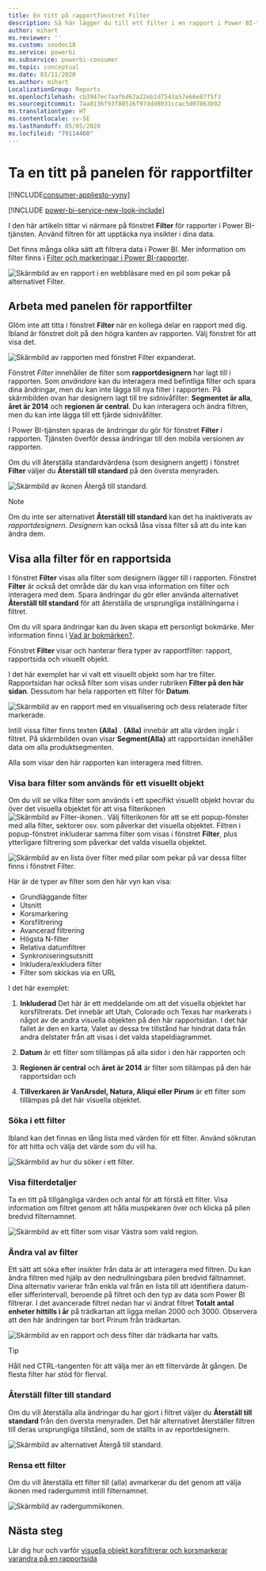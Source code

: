 ```yaml
---
title: En titt på rapportfönstret Filter
description: Så här lägger du till ett filter i en rapport i Power BI-tjänsten för användare
author: mihart
ms.reviewer: ''
ms.custom: seodec18
ms.service: powerbi
ms.subservice: powerbi-consumer
ms.topic: conceptual
ms.date: 03/11/2020
ms.author: mihart
LocalizationGroup: Reports
ms.openlocfilehash: cb3947ec7aaf6d67a22eb1d7543a57e66e87f5f3
ms.sourcegitcommit: 7aa0136f93f88516f97ddd8031ccac5d07863b92
ms.translationtype: HT
ms.contentlocale: sv-SE
ms.lasthandoff: 05/05/2020
ms.locfileid: "79114460"
---
```

# <a name="take-a-tour-of-the-report-filters-pane"></a>Ta en titt på panelen för rapportfilter

[!INCLUDE[consumer-appliesto-yyny](../includes/consumer-appliesto-yyny.md)]

[!INCLUDE [power-bi-service-new-look-include](../includes/power-bi-service-new-look-include.md)]

I den här artikeln tittar vi närmare på fönstret **Filter** för rapporter i Power BI-tjänsten. Använd filtren för att upptäcka nya insikter i dina data.

Det finns många olika sätt att filtrera data i Power BI. Mer information om filter finns i [Filter och markeringar i Power BI-rapporter](../power-bi-reports-filters-and-highlighting.md).

![Skärmbild av en rapport i en webbläsare med en pil som pekar på alternativet Filter.](media/end-user-report-filter/power-bi-report.png)

## <a name="working-with-the-report-filters-pane"></a>Arbeta med panelen för rapportfilter

Glöm inte att titta i fönstret **Filter** när en kollega delar en rapport med dig. Ibland är fönstret dolt på den högra kanten av rapporten. Välj fönstret för att visa det.

![Skärmbild av rapporten med fönstret Filter expanderat.](media/end-user-report-filter/power-bi-expand-filter-pane.png)

Fönstret *Filter* innehåller de filter som **rapportdesignern** har lagt till i rapporten. Som *användare* kan du interagera med befintliga filter och spara dina ändringar, men du kan inte lägga till nya filter i rapporten. På skärmbilden ovan har designern lagt till tre sidnivåfilter: **Segmentet är alla**, **året är 2014** och **regionen är central**. Du kan interagera och ändra filtren, men du kan inte lägga till ett fjärde sidnivåfilter.

I Power BI-tjänsten sparas de ändringar du gör för fönstret **Filter** i rapporten. Tjänsten överför dessa ändringar till den mobila versionen av rapporten. 

Om du vill återställa standardvärdena (som designern angett) i fönstret **Filter** väljer du **Återställ till standard** på den översta menyraden.

![Skärmbild av ikonen Återgå till standard.](media/end-user-report-filter/power-bi-reset-icon.png) 

> [!NOTE]
> Om du inte ser alternativet **Återställ till standard** kan det ha inaktiverats av *rapportdesignern*. *Designern* kan också låsa vissa filter så att du inte kan ändra dem.

## <a name="view-all-the-filters-for-a-report-page"></a>Visa alla filter för en rapportsida

I fönstret **Filter** visas alla filter som designern lägger till i rapporten. Fönstret **Filter** är också det område där du kan visa information om filter och interagera med dem. Spara ändringar du gör eller använda alternativet **Återställ till standard** för att återställa de ursprungliga inställningarna i filtret.

Om du vill spara ändringar kan du även skapa ett personligt bokmärke. Mer information finns i [Vad är bokmärken?](end-user-bookmarks.md).

Fönstret **Filter** visar och hanterar flera typer av rapportfilter: rapport, rapportsida och visuellt objekt.

I det här exemplet har vi valt ett visuellt objekt som har tre filter. Rapportsidan har också filter som visas under rubriken **Filter på den här sidan**. Dessutom har hela rapporten ett filter för **Datum**.

![Skärmbild av en rapport med en visualisering och dess relaterade filter markerade.](media/end-user-report-filter/power-bi-filters-pane.png)

Intill vissa filter finns texten **(Alla)** . **(Alla)**  innebär att alla värden ingår i filtret. På skärmbilden ovan visar **Segment(Alla)** att rapportsidan innehåller data om alla produktsegmenten. 

Alla som visar den här rapporten kan interagera med filtren.

### <a name="view-only-those-filters-applied-to-a-visual"></a>Visa bara filter som används för ett visuellt objekt

Om du vill se vilka filter som används i ett specifikt visuellt objekt hovrar du över det visuella objektet för att visa filterikonen ![Skärmbild av Filter-ikonen.](media/end-user-report-filter/power-bi-filter-icon.png). Välj filterikonen för att se ett popup-fönster med alla filter, sektorer osv. som påverkar det visuella objektet. Filtren i popup-fönstret inkluderar samma filter som visas i fönstret **Filter**, plus ytterligare filtrering som påverkar det valda visuella objektet.

![Skärmbild av en lista över filter med pilar som pekar på var dessa filter finns i fönstret Filter.](media/end-user-report-filter/power-bi-hover-filters.png)

Här är de typer av filter som den här vyn kan visa:

- Grundläggande filter
- Utsnitt
- Korsmarkering
- Korsfiltrering
- Avancerad filtrering
- Högsta N-filter
- Relativa datumfiltrer
- Synkroniseringsutsnitt
- Inkludera/exkludera filter
- Filter som skickas via en URL

I det här exemplet:
1. **Inkluderad** Det här är ett meddelande om att det visuella objektet har korsfiltrerats. Det innebär att Utah, Colorado och Texas har markerats i något av de andra visuella objekten på den här rapportsidan. I det här fallet är den en karta. Valet av dessa tre tillstånd har hindrat data från andra delstater från att visas i det valda stapeldiagrammet.  

1. **Datum** är ett filter som tillämpas på alla sidor i den här rapporten och

1. **Regionen är central** och **året är 2014** är filter som tillämpas på den här rapportsidan och

4. **Tillverkaren är VanArsdel, Natura, Aliqui eller Pirum** är ett filter som tillämpas på det här visuella objektet.


### <a name="search-in-a-filter"></a>Söka i ett filter

Ibland kan det finnas en lång lista med värden för ett filter. Använd sökrutan för att hitta och välja det värde som du vill ha.

![Skärmbild av hur du söker i ett filter.](media/end-user-report-filter/power-bi-search.png)

### <a name="display-filter-details"></a>Visa filterdetaljer

Ta en titt på tillgängliga värden och antal för att förstå ett filter.  Visa information om filtret genom att hålla muspekaren över och klicka på pilen bredvid filternamnet.
  
![Skärmbild av ett filter som visar Västra som vald region.](media/end-user-report-filter/power-bi-filter-expand.png)

### <a name="change-filter-selections"></a>Ändra val av filter

Ett sätt att söka efter insikter från data är att interagera med filtren. Du kan ändra filtren med hjälp av den nedrullningsbara pilen bredvid fältnamnet.  Dina alternativ varierar från enkla val från en lista till att identifiera datum- eller sifferintervall, beroende på filtret och den typ av data som Power BI filtrerar. I det avancerade filtret nedan har vi ändrat filtret **Totalt antal enheter hittills i år** på trädkartan att ligga mellan 2000 och 3000. Observera att den här ändringen tar bort Prirum från trädkartan.
  
![Skärmbild av en rapport och dess filter där trädkarta har valts.](media/end-user-report-filter/power-bi-treemap-filters.png)

> [!TIP]
> Håll ned CTRL-tangenten för att välja mer än ett filtervärde åt gången. De flesta filter har stöd för flerval.

### <a name="reset-filter-to-default"></a>Återställ filter till standard

Om du vill återställa alla ändringar du har gjort i filtret väljer du **Återställ till standard** från den översta menyraden.  Det här alternativet återställer filtren till deras ursprungliga tillstånd, som de ställts in av reportdesignern.

![Skärmbild av alternativet Återgå till standard.](media/end-user-report-filter/power-bi-reset-icon.png)

### <a name="clear-a-filter"></a>Rensa ett filter

Om du vill återställa ett filter till (alla) avmarkerar du det genom att välja ikonen med radergummit intill filternamnet.

![Skärmbild av radergummiikonen.](media/end-user-report-filter/power-bi-eraser.png)
  
<!--  too much detail for consumers

## Types of filters: text field filters
### List mode
Ticking a checkbox either selects or deselects the value. The **All** checkbox can be used to toggle the state of all checkboxes on or off. The checkboxes represent all the available values for that field.  As you adjust the filter, the restatement updates to reflect your choices. 

![list mode filter](media/end-user-report-filter/power-bi-restatement-new.png)

Note how the restatement now says "is Mar, Apr or May".

### Advanced mode
Select **Advanced Filtering** to switch to advanced mode. Use the dropdown controls and text boxes to identify which fields to include. By choosing between **And** and **Or**, you can build complex filter expressions. Select the **Apply Filter** button when you've set the values you want.  

![advanced mode](media/end-user-report-filter/power-bi-advanced.png)

## Types of filters: numeric field filters
### List mode
If the values are finite, selecting the field name displays a list.  See **Text field filters** &gt; **List mode** above for help using checkboxes.   

### Advanced mode
If the values are infinite or represent a range, selecting the field name opens the advanced filter mode. Use the dropdown and text boxes to specify a range of values that you want to see. 

![advanced filter](media/end-user-report-filter/power-bi-dropdown-and-text.png)

By choosing between **And** and **Or**, you can build complex filter expressions. Select the **Apply Filter** button when you've set the values you want.

## Types of filters: date and time
### List mode
If the values are finite, selecting the field name displays a list.  See **Text field filters** &gt; **List mode** above for help using checkboxes.   

### Advanced mode
If the field values represent date or time, you can specify a start/end time when using Date/Time filters.  

![datetime filter](media/end-user-report-filter/pbi_date-time-filters.png)

-->

## <a name="next-steps"></a>Nästa steg

Lär dig hur och varför [visuella objekt korsfiltrerar och korsmarkerar varandra på en rapportsida](end-user-interactions.md)
